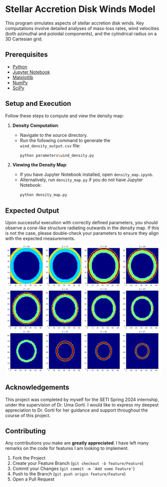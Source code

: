 # Stellar Accretion Disk Winds Model

This program simulates aspects of stellar accretion disk winds. Key computations involve detailed analyses of mass-loss rates, wind velocities (both azimuthal and poloidal components), and the cylindrical radius on a 3D Cartesian grid. 
 

## Prerequisites

- [Python](https://www.python.org/)
- [Jupyter Notebook](https://jupyter.org/install)
- [Matplotlib](https://matplotlib.org/stable/users/installing.html)
- [NumPy](https://numpy.org/install/)
- [SciPy](https://www.scipy.org/install.html)

## Setup and Execution

Follow these steps to compute and view the density map:

1. **Density Computation**:
   - Navigate to the source directory.
   - Run the following command to generate the `wind_density_output.csv` file:
     ```bash
     python parameters\wind_density.py
     ```

2. **Viewing the Density Map**:
   - If you have Jupyter Notebook installed, open `density_map.ipynb`.
   - Alternatively, run `density_map.py` if you do not have Jupyter Notebook:
     ```bash
     python density_map.py
     ```

## Expected Output

Upon successful execution with correctly defined parameters, you should observe a cone-like structure radiating outwards in the density map. If this is not the case, please double-check your parameters to ensure they align with the expected measurements.

![Density Map Output](example.png)

## Acknowledgements

This project was completed by myself for the SETI Spring 2024 internship, under the supervision of Dr. Uma Gorti. 
I would like to express my deepest appreciation to Dr. Gorti for her guidance and support throughout the 
course of this project. 

## Contributing

Any contributions you make are **greatly appreciated**. I have left many remarks on the code
for features I am looking to implement. 

1. Fork the Project
2. Create your Feature Branch (`git checkout -b feature/Feature`)
3. Commit your Changes (`git commit -m 'Add some Feature'`)
4. Push to the Branch (`git push origin feature/Feature`)
5. Open a Pull Request

